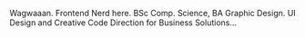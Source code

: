 Wagwaaan.
Frontend Nerd here.
BSc Comp. Science, 
BA Graphic Design.
UI Design and Creative Code Direction for Business Solutions...
 
<!---
Joshluxx74/Joshluxx74 is a ✨ special ✨ repository because its `README.md` (this file) appears on your GitHub profile.
You can click the Preview link to take a look at your changes.
--->
